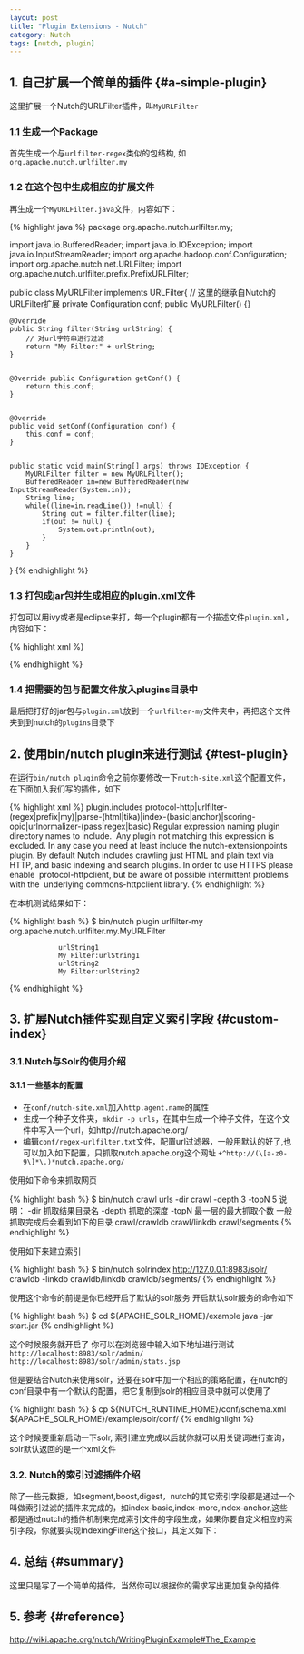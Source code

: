 ```yaml
---
layout: post
title: "Plugin Extensions - Nutch"
category: Nutch
tags: [nutch, plugin]
---
```

## 1. 自己扩展一个简单的插件 {#a-simple-plugin}

这里扩展一个Nutch的URLFilter插件，叫`MyURLFilter`

### 1.1 生成一个Package

首先生成一个与`urlfilter-regex`类似的包结构, 如`org.apache.nutch.urlfilter.my`

### 1.2 在这个包中生成相应的扩展文件

再生成一个`MyURLFilter.java`文件，内容如下：

{% highlight java %}
package org.apache.nutch.urlfilter.my;
   
import java.io.BufferedReader;
import java.io.IOException;
import java.io.InputStreamReader;
import org.apache.hadoop.conf.Configuration;
import org.apache.nutch.net.URLFilter;
import org.apache.nutch.urlfilter.prefix.PrefixURLFilter;
   
public class MyURLFilter implements URLFilter{
    // 这里的继承自Nutch的URLFilter扩展
    private Configuration conf; 
    public MyURLFilter() {}
      
    @Override
    public String filter(String urlString) {
        // 对url字符串进行过滤
        return "My Filter:" + urlString;
    }
   
   
    @Override public Configuration getConf() {
        return this.conf;
    }
   
   
    @Override
    public void setConf(Configuration conf) {
        this.conf = conf;
    }
   
   
    public static void main(String[] args) throws IOException {
        MyURLFilter filter = new MyURLFilter();
        BufferedReader in=new BufferedReader(new InputStreamReader(System.in));
        String line;
        while((line=in.readLine()) !=null) {
            String out = filter.filter(line);
            if(out != null) {
                System.out.println(out);
            }
        }
    }
}
{% endhighlight %}

### 1.3 打包成jar包并生成相应的plugin.xml文件

打包可以用ivy或者是eclipse来打，每一个plugin都有一个描述文件`plugin.xml`，内容如下：

{% highlight xml %}
 <plugin
   id="urlfilter-my"
   name="My URL Filter"
   version="1.0.0"
   provider-name="nutch.org">
   
   
   <runtime>
      <library name="urlfilter-my.jar">
         <export name="*"/>
      </library>
      <!-- 如果这里你的插件有依赖第三方库的话，可以这样写
      <library name="fontbox-1.4.0.jar"/>
      <library name="geronimo-stax-api_1.0_spec-1.jar"/>
      -->
   </runtime>
   
   
   <requires>
      <import plugin="nutch-extensionpoints"/>
   </requires>
   
   
   <extension id="org.apache.nutch.net.urlfilter.my"
              name="Nutch My URL Filter"
              point="org.apache.nutch.net.URLFilter">
      <implementation id="MyURLFilter"
                      class="org.apache.nutch.urlfilter.prefix.MyURLFilter"/>
      <!-- by default, attribute "file" is undefined, to keep classic behavior.
      <implementation id="PrefixURLFilter"
                      class="org.apache.nutch.net.PrefixURLFilter">
        <parameter name="file" value="urlfilter-prefix.txt"/>
      </implementation>
      -->
   </extension>
</plugin>
{% endhighlight %}

### 1.4 把需要的包与配置文件放入plugins目录中

最后把打好的jar包与`plugin.xml`放到一个`urlfilter-my`文件夹中，再把这个文件夹到到nutch的`plugins`目录下

## 2. 使用bin/nutch plugin来进行测试 {#test-plugin}

在运行`bin/nutch plugin`命令之前你要修改一下`nutch-site.xml`这个配置文件，在下面加入我们写的插件，如下

{% highlight xml %}
<property>
    <name>plugin.includes</name>
    <value>protocol-http|urlfilter-(regex|prefix|my)|parse-(html|tika)|index-(basic|anchor)|scoring-opic|urlnormalizer-(pass|regex|basic)</value>
    <description>Regular expression naming plugin directory names to
                include. &nbsp;Any plugin not matching this expression is excluded.
                In any case you need at least include the nutch-extensionpoints plugin. By
                default Nutch includes crawling just HTML and plain text via HTTP,
                and basic indexing and search plugins. In order to use HTTPS please enable&nbsp;
                protocol-httpclient, but be aware of possible intermittent problems with the&nbsp;
                underlying commons-httpclient library.
    </description>
</property>
{% endhighlight %}

在本机测试结果如下：

{% highlight bash %}
$ bin/nutch plugin urlfilter-my org.apache.nutch.urlfilter.my.MyURLFilter
   
                urlString1
                My Filter:urlString1
                urlString2
                My Filter:urlString2
{% endhighlight %}

## 3. 扩展Nutch插件实现自定义索引字段 {#custom-index}

### 3.1.Nutch与Solr的使用介绍

#### 3.1.1 一些基本的配置

* 在`conf/nutch-site.xml`加入`http.agent.name`的属性
* 生成一个种子文件夹，`mkdir -p urls`，在其中生成一个种子文件，在这个文件中写入一个url，如http://nutch.apache.org/
* 编辑`conf/regex-urlfilter.txt`文件，配置url过滤器，一般用默认的好了,也可以加入如下配置，只抓取nutch.apache.org这个网址 `+^http://(\[a-z0-9\]*\.)*nutch.apache.org/`

使用如下命令来抓取网页

{% highlight bash %}
$ bin/nutch crawl urls -dir crawl -depth 3 -topN 5
说明： -dir 抓取结果目录名 -depth 抓取的深度 -topN 最一层的最大抓取个数 一般抓取完成后会看到如下的目录 crawl/crawldb crawl/linkdb crawl/segments
{% endhighlight %}

使用如下来建立索引 

{% highlight bash %}
$ bin/nutch solrindex http://127.0.0.1:8983/solr/ crawldb -linkdb crawldb/linkdb crawldb/segments/
{% endhighlight %}

使用这个命令的前提是你已经开启了默认的solr服务 开启默认solr服务的命令如下

{% highlight bash %}
$ cd ${APACHE_SOLR_HOME}/example java -jar start.jar
{% endhighlight %}

这个时候服务就开启了 你可以在浏览器中输入如下地址进行测试 `http://localhost:8983/solr/admin/` `http://localhost:8983/solr/admin/stats.jsp` 

但是要结合Nutch来使用solr，还要在solr中加一个相应的策略配置，在nutch的conf目录中有一个默认的配置，把它复制到solr的相应目录中就可以使用了

{% highlight bash %}
$ cp ${NUTCH_RUNTIME_HOME}/conf/schema.xml ${APACHE_SOLR_HOME}/example/solr/conf/
{% endhighlight %}

这个时候要重新启动一下solr, 索引建立完成以后就你就可以用关键词进行查询，solr默认返回的是一个xml文件

### 3.2. Nutch的索引过滤插件介绍

除了一些元数据，如segment,boost,digest，nutch的其它索引字段都是通过一个叫做索引过滤的插件来完成的，如index-basic,index-more,index-anchor,这些都是通过nutch的插件机制来完成索引文件的字段生成，如果你要自定义相应的索引字段，你就要实现IndexingFilter这个接口，其定义如下：

## 4. 总结 {#summary}

这里只是写了一个简单的插件，当然你可以根据你的需求写出更加复杂的插件.

## 5. 参考 {#reference}

<http://wiki.apache.org/nutch/WritingPluginExample#The_Example>